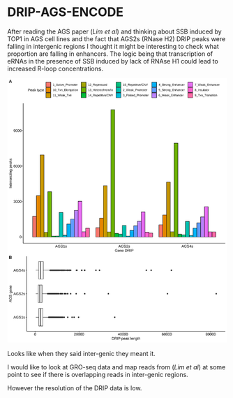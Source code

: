 # DRIP-AGS-ENCODE

After reading the AGS paper (*Lim et al*) and thinking about SSB induced by
TOP1 in AGS cell lines and the fact that AGS2s (RNase H2) DRIP peaks were
falling in intergenic regions I thought it might be interesting to check
what proportion are falling in enhancers. The logic being that transcription of
eRNAs in the presence of SSB induced by lack of RNAse H1 could lead to
increased R-loop concentrations. 

![](resources/feature_intersection_plot.png)

Looks like when they said inter-genic they meant it.

I would like to look at GRO-seq data and map reads from (*Lim et al*) at some
point to see if there is overlapping reads in inter-genic regions.

However the resolution of the DRIP data is low.
